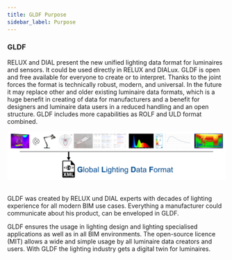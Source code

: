 ```yaml
---
title: GLDF Purpose
sidebar_label: Purpose
---
```

<!-- markdownlint-disable MD033 (no html im markdown) -->

### GLDF

RELUX and DIAL present the new unified lighting data format for luminaires and sensors. It could be used directly in RELUX and DIALux. GLDF is open and free available for everyone to create or to interpret. Thanks to the joint forces the format is technically robust, modern, and universal. In the future it may replace other and older existing luminaire data formats, which is a huge benefit in creating of data for manufacturers and a benefit for designers and luminaire data users in a reduced handling and an open structure. GLDF includes more capabilities as ROLF and ULD format combined.

<img src="static/img/docs/overview/GLDF_prinzip.png" alt="GLDF Conzept" width="750" /><br/><br/>

GLDF was created by RELUX und DIAL experts with decades of lighting experience for all modern BIM use cases. Everything a manufacturer could communicate about his product, can be enveloped in GLDF.

GLDF ensures the usage in lighting design and lighting specialised applications as well as in all BIM environments. The open-source licence (MIT) allows a wide and simple usage by all luminaire data creators and users. With GLDF the lighting industry gets a digital twin for luminaires.
